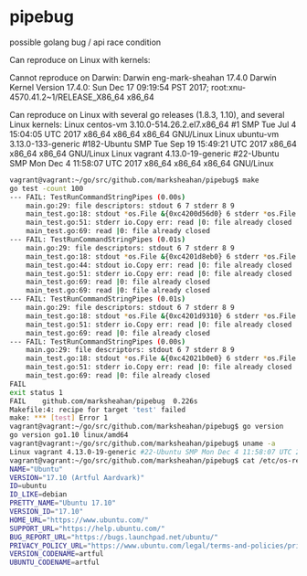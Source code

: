 # pipebug
possible golang bug / api race condition

Can reproduce on Linux with kernels:

Cannot reproduce on Darwin:
Darwin eng-mark-sheahan 17.4.0 Darwin Kernel Version 17.4.0: Sun Dec 17 09:19:54 PST 2017; root:xnu-4570.41.2~1/RELEASE_X86_64 x86_64

Can reproduce on Linux with several go releases (1.8.3, 1.10), and several Linux kernels:
Linux centos-vm 3.10.0-514.26.2.el7.x86_64 #1 SMP Tue Jul 4 15:04:05 UTC 2017 x86_64 x86_64 x86_64 GNU/Linux
Linux ubuntu-vm 3.13.0-133-generic #182-Ubuntu SMP Tue Sep 19 15:49:21 UTC 2017 x86_64 x86_64 x86_64 GNU/Linux
Linux vagrant 4.13.0-19-generic #22-Ubuntu SMP Mon Dec 4 11:58:07 UTC 2017 x86_64 x86_64 x86_64 GNU/Linux

```bash
vagrant@vagrant:~/go/src/github.com/marksheahan/pipebug$ make
go test -count 100
--- FAIL: TestRunCommandStringPipes (0.00s)
	main.go:29: file descriptors: stdout 6 7 stderr 8 9
	main_test.go:18: stdout *os.File &{0xc4200d56d0} 6 stderr *os.File &{0xc4200d5770} 8
	main_test.go:51: stderr io.Copy err: read |0: file already closed
	main_test.go:69: read |0: file already closed
--- FAIL: TestRunCommandStringPipes (0.01s)
	main.go:29: file descriptors: stdout 6 7 stderr 8 9
	main_test.go:18: stdout *os.File &{0xc4201d8eb0} 6 stderr *os.File &{0xc4201d8f50} 8
	main_test.go:44: stdout io.Copy err: read |0: file already closed
	main_test.go:51: stderr io.Copy err: read |0: file already closed
	main_test.go:69: read |0: file already closed
	main_test.go:69: read |0: file already closed
--- FAIL: TestRunCommandStringPipes (0.01s)
	main.go:29: file descriptors: stdout 6 7 stderr 8 9
	main_test.go:18: stdout *os.File &{0xc4201d9310} 6 stderr *os.File &{0xc4201d93b0} 8
	main_test.go:51: stderr io.Copy err: read |0: file already closed
	main_test.go:69: read |0: file already closed
--- FAIL: TestRunCommandStringPipes (0.00s)
	main.go:29: file descriptors: stdout 6 7 stderr 8 9
	main_test.go:18: stdout *os.File &{0xc42021b0e0} 6 stderr *os.File &{0xc42021b180} 8
	main_test.go:51: stderr io.Copy err: read |0: file already closed
	main_test.go:69: read |0: file already closed
FAIL
exit status 1
FAIL	github.com/marksheahan/pipebug	0.226s
Makefile:4: recipe for target 'test' failed
make: *** [test] Error 1
vagrant@vagrant:~/go/src/github.com/marksheahan/pipebug$ go version
go version go1.10 linux/amd64
vagrant@vagrant:~/go/src/github.com/marksheahan/pipebug$ uname -a
Linux vagrant 4.13.0-19-generic #22-Ubuntu SMP Mon Dec 4 11:58:07 UTC 2017 x86_64 x86_64 x86_64 GNU/Linux
vagrant@vagrant:~/go/src/github.com/marksheahan/pipebug$ cat /etc/os-release 
NAME="Ubuntu"
VERSION="17.10 (Artful Aardvark)"
ID=ubuntu
ID_LIKE=debian
PRETTY_NAME="Ubuntu 17.10"
VERSION_ID="17.10"
HOME_URL="https://www.ubuntu.com/"
SUPPORT_URL="https://help.ubuntu.com/"
BUG_REPORT_URL="https://bugs.launchpad.net/ubuntu/"
PRIVACY_POLICY_URL="https://www.ubuntu.com/legal/terms-and-policies/privacy-policy"
VERSION_CODENAME=artful
UBUNTU_CODENAME=artful
```

